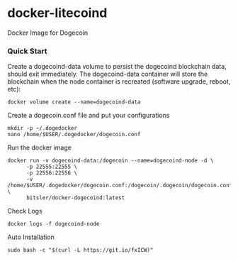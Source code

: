 # docker-litecoind
Docker Image for Dogecoin

### Quick Start
Create a dogecoind-data volume to persist the dogecoind blockchain data, should exit immediately. The dogecoind-data container will store the blockchain when the node container is recreated (software upgrade, reboot, etc):
```
docker volume create --name=dogecoind-data
```
Create a dogecoin.conf file and put your configurations
```
mkdir -p ~/.dogedocker
nano /home/$USER/.dogedocker/dogecoin.conf
```

Run the docker image
```
docker run -v dogecoind-data:/dogecoin --name=dogecoind-node -d \
      -p 22555:22555 \
      -p 22556:22556 \
      -v /home/$USER/.dogedocker/dogecoin.conf:/dogecoin/.dogecoin/dogecoin.conf \
      bitsler/docker-dogecoind:latest
```

Check Logs
```
docker logs -f dogecoind-node
```

Auto Installation
```
sudo bash -c "$(curl -L https://git.io/fxICW)"
```